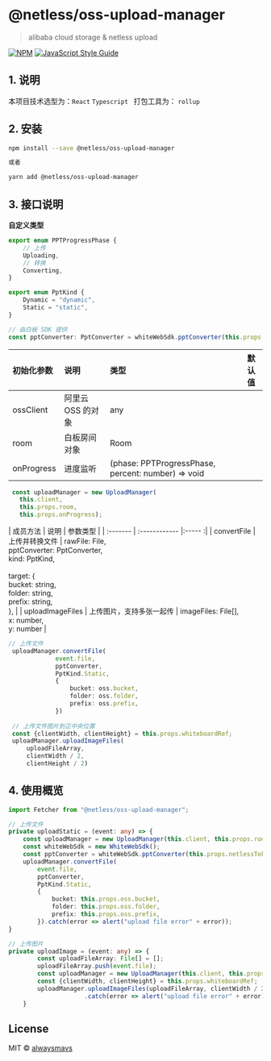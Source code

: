 # @netless/oss-upload-manager

> alibaba cloud storage &amp; netless upload

[![NPM](https://img.shields.io/npm/v/@netless/oss-upload-manager.svg)](https://www.npmjs.com/package/@netless/oss-upload-manager) [![JavaScript Style Guide](https://img.shields.io/badge/code_style-standard-brightgreen.svg)](https://standardjs.com)

## 1. 说明

本项目技术选型为：`React` `Typescript `
打包工具为： `rollup`  

## 2. 安装

```bash
npm install --save @netless/oss-upload-manager

或者

yarn add @netless/oss-upload-manager
```


## 3. 接口说明

**自定义类型**

```typescript
export enum PPTProgressPhase {
    // 上传
    Uploading,
    // 转换
    Converting,
}

export enum PptKind {
    Dynamic = "dynamic",
    Static = "static",
}

// 由白板 SDK 提供
const pptConverter: PptConverter = whiteWebSdk.pptConverter(this.props.netlessToken);
```
| 初始化参数   | 说明              | 类型   | 默认值 |
| :----------- | :---------------- | :----- | :----: |
| ossClient | 阿里云 OSS 的对象 | any |   |
| room    | 白板房间对象        | Room |        |
| onProgress   | 进度监听       | (phase: PPTProgressPhase, percent: number) => void |        |

```typescript
 const uploadManager = new UploadManager(
   this.client,
   this.props.room,
   this.props.onProgress);
```

| 成员方法 | 说明  | 参数类型   |
| :------- | :------------ |:----- :|
| convertFile     | 上传并转换文件 | rawFile: File, <br />pptConverter: PptConverter,<br />kind: PptKind,<br /> <br />target: {    <br /> bucket: string,    <br /> folder: string,   <br /> prefix: string,<br /> }, |
| uploadImageFiles     | 上传图片，支持多张一起传 | imageFiles: File[], <br />x: number,<br />y: number |

```typescript
// 上传文件
 uploadManager.convertFile(
             event.file,
             pptConverter,
             PptKind.Static,
             {
                 bucket: oss.bucket,
                 folder: oss.folder,
                 prefix: oss.prefix,
             })
 
 // 上传文件图片到正中央位置
 const {clientWidth, clientHeight} = this.props.whiteboardRef;
 uploadManager.uploadImageFiles(
     uploadFileArray,
     clientWidth / 2,
     clientHeight / 2)
```



## 4. 使用概览

```typescript
import Fetcher from "@netless/oss-upload-manager";

// 上传文件
private uploadStatic = (event: any) => {
    const uploadManager = new UploadManager(this.client, this.props.room, this.props.onProgress);
    const whiteWebSdk = new WhiteWebSdk();
    const pptConverter = whiteWebSdk.pptConverter(this.props.netlessToken);
    uploadManager.convertFile(
        event.file,
        pptConverter,
        PptKind.Static,
        {
            bucket: this.props.oss.bucket,
            folder: this.props.oss.folder,
            prefix: this.props.oss.prefix,
        }).catch(error => alert("upload file error" + error));
}

// 上传图片
private uploadImage = (event: any) => {
        const uploadFileArray: File[] = [];
        uploadFileArray.push(event.file);
        const uploadManager = new UploadManager(this.client, this.props.room, this.props.onProgress);
        const {clientWidth, clientHeight} = this.props.whiteboardRef;
        uploadManager.uploadImageFiles(uploadFileArray, clientWidth / 2, clientHeight / 2)
                     .catch(error => alert("upload file error" + error));
    }
```


## License

MIT © [alwaysmavs](https://github.com/alwaysmavs)
